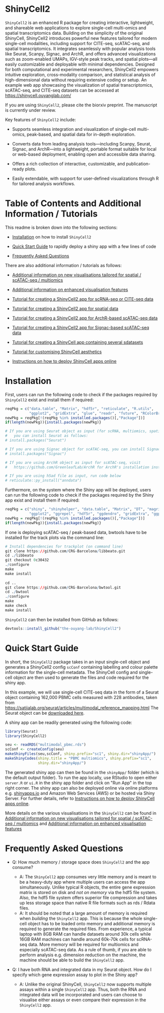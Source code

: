 # ShinyCell2
`ShinyCell2` is an enhanced R package for creating interactive, lightweight, 
and shareable web applications to explore single-cell multi-omics and spatial 
transcriptomics data. Building on the simplicity of the original ShinyCell, 
ShinyCell2 introduces powerful new features tailored for modern single-cell 
modalities, including support for CITE-seq, scATAC-seq, and spatial 
transcriptomics. It integrates seamlessly with popular analysis tools like 
Seurat, Scanpy, Signac, and ArchR, and offers advanced visualizations such as 
zoom-enabled UMAPs, IGV-style peak tracks, and spatial plots—all easily 
customizable and deployable with minimal dependencies. Designed for both 
computational and experimental researchers, ShinyCell2 empowers intuitive 
exploration, cross-modality comparison, and statistical analysis of 
high-dimensional data without requiring extensive coding or setup. An example 
web app showcasing the visualization of spatial transcriptomics, scATAC-seq, 
and CITE-seq datasets can be accessed at https://shinycell.ouyanglab.com/

If you are using `ShinyCell2`, please cite the biorxiv preprint. The manuscript 
is currently under review.

Key features of `ShinyCell2` include:

- Supports seamless integration and visualization of single-cell multi-omics, 
peak-based, and spatial data for in-depth exploration.

- Converts data from leading analysis tools—including Scanpy, Seurat, Signac, 
and ArchR—into a lightweight, portable format suitable for local or web-based 
deployment, enabling open and accessible data sharing.

- Offers a rich collection of interactive, customizable, and publication-ready 
plots.

- Easily extendable, with support for user-defined visualizations through R for 
tailored analysis workflows.



# Table of Contents and Additional Information / Tutorials
This readme is broken down into the following sections:

- [Installation](#installation) on how to install `ShinyCell2`

- [Quick Start Guide](#quick-start-guide) to rapidly deploy a shiny app with 
  a few lines of code

- [Frequently Asked Questions](#frequently-asked-questions)

There are also additional information / tutorials as follows:

- [Additional information on new visualisations tailored for spatial / scATAC-seq / multiomics](
https://htmlpreview.github.io/?https://github.com/the-ouyang-lab/ShinyCell2-tutorial/master/docs/addNewVis.html)

- [Additional information on enhanced visualisation features](
https://htmlpreview.github.io/?https://github.com/the-ouyang-lab/ShinyCell2-tutorial/master/docs/addEnhanVis.html)

- [Tutorial for creating a ShinyCell2 app for scRNA-seq or CITE-seq data](
https://htmlpreview.github.io/?https://github.com/the-ouyang-lab/ShinyCell2-tutorial/master/docs/tutCiteseq.html)

- [Tutorial for creating a ShinyCell2 app for spatial data](
https://htmlpreview.github.io/?https://github.com/the-ouyang-lab/ShinyCell2-tutorial/master/docs/tutSpatial.html)

- [Tutorial for creating a ShinyCell2 app for ArchR-based scATAC-seq data](
https://htmlpreview.github.io/?https://github.com/the-ouyang-lab/ShinyCell2-tutorial/master/docs/tutArchr.html)

- [Tutorial for creating a ShinyCell2 app for Signac-based scATAC-seq data](
https://htmlpreview.github.io/?https://github.com/the-ouyang-lab/ShinyCell2-tutorial/master/docs/tutSignac.html)

- [Tutorial for creating a ShinyCell app containing several sdatasets](
https://htmlpreview.github.io/?https://github.com/the-ouyang-lab/ShinyCell2-tutorial/master/docs/tutMulti.html)

- [Tutorial for customising ShinyCell aesthetics](
https://htmlpreview.github.io/?https://github.com/the-ouyang-lab/ShinyCell2-tutorial/master/docs/aesthetics.html)

- [Instructions on how to deploy ShinyCell apps online](
https://htmlpreview.github.io/?https://github.com/the-ouyang-lab/ShinyCell2-tutorial/master/docs/cloud.html)



# Installation
First, users can run the following code to check if the packages required by 
`ShinyCell2` exist and install them if required:
``` r
reqPkg = c("data.table", "Matrix", "hdf5r", "reticulate", "R.utils", 
           "ggplot2", "gridExtra", "glue", "readr", "future", "RColorBrewer")
newPkg = reqPkg[!(reqPkg %in% installed.packages()[,"Package"])]
if(length(newPkg)){install.packages(newPkg)}

# If you are using Seurat object as input (for scRNA, multiomics, spatial), 
#   you can install Seurat as follows:
# install.packages("Seurat")

# If you are using Signac object for scATAC-seq, you can install Signac as follows:
# install.packages("Signac")

# If you are using ArchR object as input for scATAC-seq, visit
#   https://github.com/GreenleafLab/ArchR for ArchR's installation instruction

# If you are using h5ad file as input, run code below
# reticulate::py_install("anndata")
```

Furthermore, on the system where the Shiny app will be deployed, users can run 
the following code to check if the packages required by the Shiny app exist 
and install them if required:
``` r
reqPkg = c("shiny", "shinyhelper", "data.table", "Matrix", "DT", "magrittr", 
           "ggplot2", "ggrepel", "hdf5r", "ggdendro", "gridExtra", "ggpubr")
newPkg = reqPkg[!(reqPkg %in% installed.packages()[,"Package"])]
if(length(newPkg)){install.packages(newPkg)}
```

If one is deploying scATAC-seq / peak-based data, bwtools have to be installed 
for the track plots via the command line:
``` r
# Install dependencies for trackplot (on command line)
git clone https://github.com/CRG-Barcelona/libbeato.git
cd ./libbeato
git checkout 0c30432
./configure
make
make install
    
cd ..
git clone https://github.com/CRG-Barcelona/bwtool.git
cd ./bwtool
./configure
make
make check
make install
```

`ShinyCell2` can then be installed from GitHub as follows:
``` r
devtools::install_github("the-ouyang-lab/ShinyCell2")
```



# Quick Start Guide
In short, the `ShinyCell2` package takes in an input single-cell object and 
generates a ShinyCell2 config `scConf` containing labelling and colour palette 
information for the single-cell metadata. The ShinyCell config and single-cell 
object are then used to generate the files and code required for the shiny app. 

In this example, we will use single-cell CITE-seq data in the form of a Seurat 
object containing 162,000 PBMC cells measured with 228 antibodies, taken from 
https://satijalab.org/seurat/articles/multimodal_reference_mapping.html
The Seurat object can be [downloaded here](
https://zenodo.org/records/15162323/files/multimodal_pbmc.rds?download=1).

A shiny app can be readily generated using the following code:
 
``` r
library(Seurat)
library(ShinyCell2)

seu <- readRDS("multimodal_pbmc.rds")
scConf <- createConfig(seu)
makeShinyFiles(seu,scConf, shiny.prefix="sc1", shiny.dir="shinyApp/")
makeShinyCodes(shiny.title = "PBMC multiomics", shiny.prefix="sc1",
               shiny.dir="shinyApp/")
```

The generated shiny app can then be found in the `shinyApp/` folder (which is 
the default output folder). To run the app locally, use RStudio to open either 
`server.R` or `ui.R` in the shiny app folder and click on "Run App" in the top 
right corner. The shiny app can also be deployed online via online platforms 
e.g. [shinyapps.io](https://www.shinyapps.io/) and Amazon Web Services (AWS) 
or be hosted via Shiny Server. For further details, refer to 
[Instructions on how to deploy ShinyCell apps online](
https://htmlpreview.github.io/?https://github.com/the-ouyang-lab/ShinyCell2-tutorial/master/docs/cloud.html).

More details on the various visualisations in the `ShinyCell2` can be found in
[Additional information on new visualisations tailored for spatial / scATAC-seq / multiomics](
https://htmlpreview.github.io/?https://github.com/the-ouyang-lab/ShinyCell2-tutorial/master/docs/addNewVis.html)
and [Additional information on enhanced visualisation features](
https://htmlpreview.github.io/?https://github.com/the-ouyang-lab/ShinyCell2-tutorial/master/docs/addEnhanVis.html)



# Frequently Asked Questions
- Q: How much memory / storage space does `ShinyCell2` and the app consume?
  - A: The `ShinyCell2` app consumes very little memory and is meant to be a 
       heavy-duty app where multiple users can access the app simultaneously. 
       Unlike typical R objects, the entire gene expression matrix is stored 
       on disk and *not on memory* via the hdf5 file system. Also, the hdf5 
       file system offers superior file compression and takes up less storage 
       space than native R file formats such as rds / Rdata files.
  - A: It should be noted that a large amount of memory is required when 
       *building* the `ShinyCell2` app. This is because the whole single-cell 
       object has to be loaded onto memory and additional memory is required to 
       generate the required files. From experience, a typical laptop with 8GB 
       RAM can handle datasets around 30k cells while 16GB RAM machines can 
       handle around 60k-70k cells for scRNA-seq data. More memory will be 
       required for multiomics and especially scATAC-seq data. As a rule of 
       thumb, if you are able to perform analysis e.g. dimension reduction on 
       the machine, the machine should be able to build the `ShinyCell2` app.
       
- Q: I have both RNA and integrated data in my Seurat object. How do I specify 
which gene expression assay to plot in the Shiny app?
  - A: Unlike the original ShinyCell, `ShinyCell2` now supports multiple assays 
       within a single `ShinyCell2` app. Thus, both the RNA and integrated data 
       will be incorporated and users can choose to visualise either assays or 
       even compare their expression in the `ShinyCell2` app.


